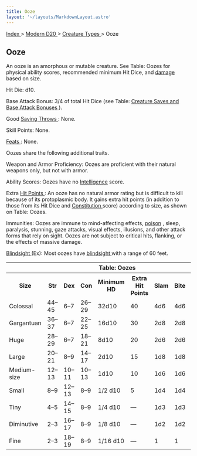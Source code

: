 ```yaml
---
title: Ooze
layout: '~/layouts/MarkdownLayout.astro'
---
```


[ Index ](/) > [ Modern D20 ](/modern.d20.srd) > [ Creature Types ](/modern.d20.srd/creature.types) > Ooze

##  Ooze

An ooze is an amorphous or mutable creature. See Table: Oozes for physical
ability scores, recommended minimum Hit Dice, and [ damage](/modern.d20.srd/combat/damage) based on size.

Hit Die: d10.

Base Attack Bonus: 3/4 of total Hit Dice (see Table: [ Creature Saves and Base Attack Bonuses ](/modern.d20.srd/creature.types/index) ).

Good [ Saving Throws ](/modern.d20.srd/basics/saving.throws) : None.

Skill Points: None.

[ Feats ](/modern.d20.srd/feats) : None.

Oozes share the following additional traits.

Weapon and Armor Proficiency: Oozes are proficient with their natural weapons
only, but not with armor.

Ability Scores: Oozes have no [ Intelligence](/modern.d20.srd/basics/ability.scores) score.

Extra [ Hit Points ](/modern.d20.srd/combat/hit.points) : An ooze has no
natural armor rating but is difficult to kill because of its protoplasmic
body. It gains extra hit points (in addition to those from its Hit Dice and [Constitution ](/modern.d20.srd/basics/ability.scores) score) according to
size, as shown on Table: Oozes.

Immunities: Oozes are immune to mind-affecting effects, [ poison](/modern.d20.srd/environment.hazards/poison) , sleep, paralysis, stunning,
gaze attacks, visual effects, illusions, and other attack forms that rely on
sight. Oozes are not subject to critical hits, flanking, or the effects of
massive damage.

[ Blindsight ](/modern.d20.srd/special.abilities/blindsight) (Ex): Most oozes
have [ blindsight ](/modern.d20.srd/special.abilities/blindsight) with a range
of 60 feet.


<table> <th colspan="10"> Table: Oozes </th> <tr> <th> Size </th> <th> Str </th> <th> Dex </th> <th> Con </th> <th> Minimum HD </th> <th> Extra Hit Points </th> <th> Slam </th> <th> Bite </th> <th> Claw </th> <th> Gore </th> </tr> <tr> <td> Colossal </td> <td> 44–45 </td> <td> 6–7 </td> <td> 26–29 </td> <td> 32d10 </td> <td> 40 </td> <td> 4d6 </td> <td> 4d6 </td> <td> 2d8 </td> <td> 2d6 </td> </tr> <tr class="shaded"> <td> Gargantuan </td> <td> 36–37 </td> <td> 6–7 </td> <td> 22–25 </td> <td> 16d10 </td> <td> 30 </td> <td> 2d8 </td> <td> 2d8 </td> <td> 2d6 </td> <td> 1d8 </td> </tr> <tr> <td> Huge </td> <td> 28–29 </td> <td> 6–7 </td> <td> 18–21 </td> <td> 8d10 </td> <td> 20 </td> <td> 2d6 </td> <td> 2d6 </td> <td> 2d4 </td> <td> 1d6 </td> </tr> <tr class="shaded"> <td> Large </td> <td> 20–21 </td> <td> 8–9 </td> <td> 14–17 </td> <td> 2d10 </td> <td> 15 </td> <td> 1d8 </td> <td> 1d8 </td> <td> 1d6 </td> <td> 1d4 </td> </tr> <tr> <td> Medium-size </td> <td> 12–13 </td> <td> 10–11 </td> <td> 10–13 </td> <td> 1d10 </td> <td> 10 </td> <td> 1d6 </td> <td> 1d6 </td> <td> 1d4 </td> <td> 1d3 </td> </tr> <tr class="shaded"> <td> Small </td> <td> 8–9 </td> <td> 12–13 </td> <td> 8–9 </td> <td> 1/2 d10 </td> <td> 5 </td> <td> 1d4 </td> <td> 1d4 </td> <td> 1d3 </td> <td> 1d2 </td> </tr> <tr> <td> Tiny </td> <td> 4–5 </td> <td> 14–15 </td> <td> 8–9 </td> <td> 1/4 d10 </td> <td> — </td> <td> 1d3 </td> <td> 1d3 </td> <td> 1d2 </td> <td> 1 </td> </tr> <tr class="shaded"> <td> Diminutive </td> <td> 2–3 </td> <td> 16–17 </td> <td> 8–9 </td> <td> 1/8 d10 </td> <td> — </td> <td> 1d2 </td> <td> 1d2 </td> <td> 1 </td> <td> — </td> </tr> <tr> <td> Fine </td> <td> 2–3 </td> <td> 18–19 </td> <td> 8–9 </td> <td> 1/16 d10 </td> <td> — </td> <td> 1 </td> <td> 1 </td> <td> — </td> <td> — </td> </tr> </table>



